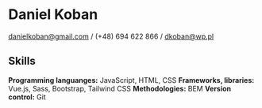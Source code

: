 # Daniel Koban

[danielkoban@gmail.com](mailto:danielkoban@gmail.com) / (+48) 694 622 866 / [dkoban@wp.pl](mailto:dkoban@wp.pl)

## Skills

**Programming languanges:** JavaScript, HTML, CSS
**Frameworks, libraries:** Vue.js, Sass, Bootstrap, Tailwind CSS
**Methodologies:** BEM
**Version control:** Git
